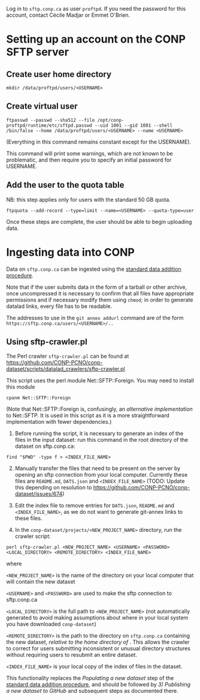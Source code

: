 
Log in to ```sftp.conp.ca``` as user ```proftpd```.  If you need the password for this account, contact Cécile Madjar or Emmet O'Brien.

# Setting up an account on the CONP SFTP server

## Create user home directory

```
mkdir /data/proftpd/users/<USERNAME>
```

## Create virtual user

```
ftpasswd --passwd --sha512 --file /opt/conp-proftpd/runtime/etc/sftpd.passwd --uid 1001 --gid 1001 --shell /bin/false --home /data/proftpd/users/<USERNAME> --name <USERNAME>
```

(Everything in this command remains constant except for the USERNAME).

This command will print some warnings, which are not known to be problematic, and then require you to specify an initial password for USERNAME.

## Add the user to the quota table

NB: this step applies only for users with the standard 50 GB quota.

```
ftpquota --add-record --type=limit --name=<USERNAME> --quota-type=user
```

Once these steps are complete, the user should be able to begin uploading data.


# Ingesting data into CONP

Data on ```sftp.conp.ca``` can be ingested using the [standard data addition procedure](https://github.com/CONP-PCNO/conp-documentation/blob/master/datalad_dataset_addition_procedure.md).

Note that if the user submits data in the form of a tarball or other archive, once uncompressed it is necessary to confirm that all files have appropriate permissions and if necessary modify them using ```chmod```; in order to generate datalad links, every file has to be readable.

The addresses to use in the ```git annex addurl``` command are of the form ```https://sftp.conp.ca/users/<USERNAME>/..```

## Using sftp-crawler.pl

The Perl crawler ```sftp-crawler.pl``` can be found at https://github.com/CONP-PCNO/conp-dataset/scripts/datalad_crawlers/sftp-crawler.pl

This script uses the perl module Net::SFTP::Foreign.  You may need to install this module 

```
cpanm Net::SFTP::Foreign
```

(Note that Net::SFTP::Foreign is, confusingly, an *alternative implementation* to Net::SFTP. It is used in this script as it is a more straightforward implementation with fewer dependencies.)

1. Before running the script, it is necessary to generate an index of the files in the input dataset: run this command in the root directory of the dataset on sftp.conp.ca:

```
find "$PWD" -type f > <INDEX_FILE_NAME>
```

2. Manually transfer the files that need to be present on the server by opening an sftp connection from your local computer.  Currently these files are ```README.md```,  ```DATS.json```  and ```<INDEX_FILE_NAME>``` (TODO: Update this depending on resolution to https://github.com/CONP-PCNO/conp-dataset/issues/674)

3. Edit the index file to remove entries for ```DATS.json```, ```README.md``` and ```<INDEX_FILE_NAME>```, as we do not want to generate git-annex links to these files.  

4. In the ```conp-dataset/projects/<NEW_PROJECT_NAME>``` directory, run the crawler script:

```
perl sftp-crawler.pl <NEW_PROJECT_NAME> <USERNAME> <PASSWORD> <LOCAL_DIRECTORY> <REMOTE_DIRECTORY> <INDEX_FILE_NAME>
```

where

```<NEW_PROJECT_NAME>``` is the name of the directory on your local computer that will contain the new dataset

```<USERNAME>``` and ```<PASSWORD>``` are used to make the sftp connection to sftp.conp.ca

```<LOCAL_DIRECTORY>``` is the full path to ```<NEW_PROJECT_NAME>``` (not automatically generated to avoid making assumptions about where in your local system you have downloaded ```conp-dataset```)

```<REMOTE_DIRECTORY>``` is the path to the directory on ```sftp.conp.ca``` containing the new dataset,  *relative to the home directory of* <USERNAME>.  This allows the crawler to correct for users submitting inconsistent or unusual directory structures without requiring users to resubmit an entire dataset.

  ```<INDEX_FILE_NAME>``` is your local copy of the index of files in the dataset.
  
This functionality replaces the *Populating a new dataset* step of the [standard data addition procedure](https://github.com/CONP-PCNO/conp-documentation/blob/master/datalad_dataset_addition_procedure.md), and should be followed by *3) Publishing a new dataset to GitHub* and subsequent steps as documented there.
